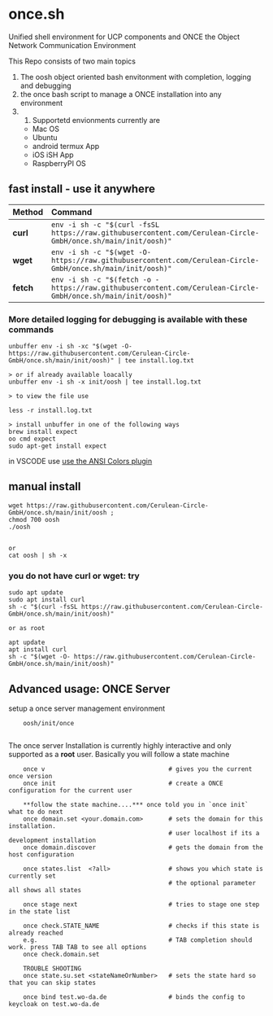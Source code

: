 # once.sh
Unified shell environment for UCP components and ONCE the Object Network Communication Environment


This Repo consists of two main topics
1. The oosh object oriented bash envitonment with completion, logging and debugging
1. the once bash script to manage a ONCE installation into any environment
1. 1. Supportetd envionments currently are
    * Mac OS
    * Ubuntu
    * android termux App
    * iOS iSH App
    * RaspberryPI OS

## fast install - use it anywhere

| Method    | Command                                                                                           |
|:----------|:--------------------------------------------------------------------------------------------------|
| **curl**  | `env -i sh -c "$(curl -fsSL https://raw.githubusercontent.com/Cerulean-Circle-GmbH/once.sh/main/init/oosh)"` |
| **wget**  | `env -i sh -c "$(wget -O- https://raw.githubusercontent.com/Cerulean-Circle-GmbH/once.sh/main/init/oosh)"`   |
| **fetch** | `env -i sh -c "$(fetch -o - https://raw.githubusercontent.com/Cerulean-Circle-GmbH/once.sh/main/init/oosh)"` |


### More detailed logging for debugging is available with these commands
```
unbuffer env -i sh -xc "$(wget -O- https://raw.githubusercontent.com/Cerulean-Circle-GmbH/once.sh/main/init/oosh)" | tee install.log.txt

> or if already available loacally
unbuffer env -i sh -x init/oosh | tee install.log.txt 

> to view the file use 

less -r install.log.txt

> install unbuffer in one of the following ways
brew install expect
oo cmd expect
sudo apt-get install expect

```
in VSCODE use [use the ANSI Colors plugin](https://marketplace.visualstudio.com/items?itemName=iliazeus.vscode-ansi)

## manual install
```
wget https://raw.githubusercontent.com/Cerulean-Circle-GmbH/once.sh/main/init/oosh ;
chmod 700 oosh
./oosh


or
cat oosh | sh -x
```

### you do not have curl or wget: try

```
sudo apt update
sudo apt install curl
sh -c "$(curl -fsSL https://raw.githubusercontent.com/Cerulean-Circle-GmbH/once.sh/main/init/oosh)"

or as root

apt update
apt install curl
sh -c "$(wget -O- https://raw.githubusercontent.com/Cerulean-Circle-GmbH/once.sh/main/init/oosh)"
```


## Advanced usage: ONCE Server

setup a once server management environment

```
    oosh/init/once
    
```

The once server Installation is currently highly interactive and only supported as a **root** user.
Basically you will follow a state machine
```
    once v                                  # gives you the current once version
    once init                               # create a ONCE configuration for the current user

    **follow the state machine....*** once told you in `once init` what to do next
    once domain.set <your.domain.com>       # sets the domain for this installation. 
                                            # user localhost if its a development installation
    once domain.discover                    # gets the domain from the host configuration

    once states.list  <?all>                # shows you which state is currently set
                                            # the optional parameter all shows all states

    once stage next                         # tries to stage one step in the state list

    once check.STATE_NAME                   # checks if this state is already reached
    e.g.                                    # TAB completion should work. press TAB TAB to see all options
    once check.domain.set

    TROUBLE SHOOTING
    once state.su.set <stateNameOrNumber>   # sets the state hard so that you can skip states 

    once bind test.wo-da.de                 # binds the config to keycloak on test.wo-da.de
    
```
